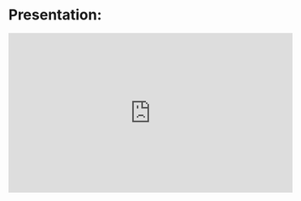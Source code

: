 # Presentation:
<iframe width="560" height="315" src="https://www.youtube.com/embed/J2_oT60I6jE" title="YouTube video player" frameborder="0" allow="accelerometer; autoplay; clipboard-write; encrypted-media; gyroscope; picture-in-picture" allowfullscreen></iframe>
